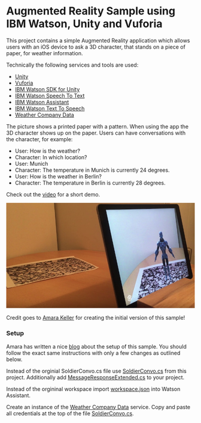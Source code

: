 # Augmented Reality Sample using IBM Watson, Unity and Vuforia

This project contains a simple Augmented Reality application which allows users with an iOS device to ask a 3D character, that stands on a piece of paper, for weather information.

Technically the following services and tools are used:

* [Unity](https://unity3d.com/unity)
* [Vuforia](https://developer.vuforia.com/)
* [IBM Watson SDK for Unity](https://github.com/watson-developer-cloud/unity-sdk)
* [IBM Watson Speech To Text](https://www.ibm.com/watson/services/speech-to-text/)
* [IBM Watson Assistant](https://www.ibm.com/watson/services/conversation/)
* [IBM Watson Text To Speech](https://www.ibm.com/watson/services/text-to-speech/)
* [Weather Company Data](https://console.bluemix.net/catalog/services/weather-company-data)

The picture shows a printed paper with a pattern. When using the app the 3D character shows up on the paper. Users can have conversations with the character, for example:

* User: How is the weather?
* Character: In which location?
* User: Munich
* Character: The temperature in Munich is currently 24 degrees.
* User: How is the weather in Berlin?
* Character: The temperature in Berlin is currently 28 degrees.

Check out the [video](https://www.youtube.com/watch?v=u8c0fPQOqMU) for a short demo.

![alt text](photo1-small.jpg "Photo")

Credit goes to [Amara Keller](https://medium.com/@MissAmaraKay/build-your-first-ai-ar-app-on-unity-8c12895687fa) for creating the initial version of this sample!

### Setup

Amara has written a nice [blog](https://medium.com/@MissAmaraKay/build-your-first-ai-ar-app-on-unity-8c12895687fa) about the setup of this sample. You should follow the exact same instructions with only a few changes as outlined below.

Instead of the orginial SoldierConvo.cs file use [SoldierConvo.cs](SoldierConvo.cs) from this project. Additionally add [MessageResponseExtended.cs](MessageResponseExtended.cs) to your project.

Instead of the orgininal workspace import [workspace.json](workspace.json) into Watson Assistant.

Create an instance of the [Weather Company Data](https://console.bluemix.net/catalog/services/weather-company-data) service. Copy and paste all credentials at the top of the file [SoldierConvo.cs](SoldierConvo.cs).
